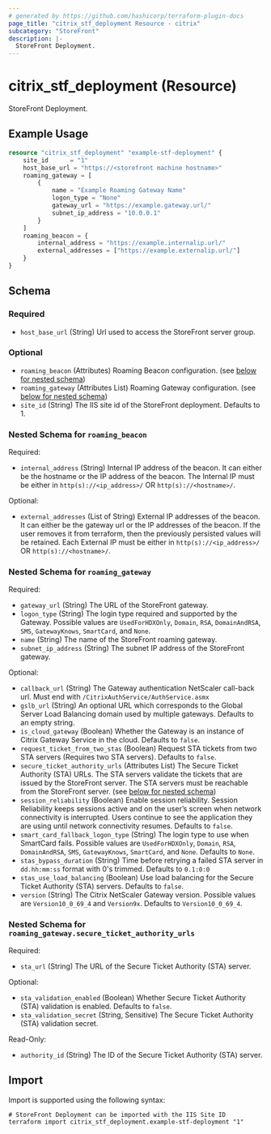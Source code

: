 ```yaml
---
# generated by https://github.com/hashicorp/terraform-plugin-docs
page_title: "citrix_stf_deployment Resource - citrix"
subcategory: "StoreFront"
description: |-
  StoreFront Deployment.
---
```


# citrix_stf_deployment (Resource)

StoreFront Deployment.

## Example Usage

```terraform
resource "citrix_stf_deployment" "example-stf-deployment" {
	site_id      = "1"	
	host_base_url = "https://<storefront machine hostname>"
	roaming_gateway = [
		{
			name = "Example Roaming Gateway Name"
			logon_type = "None"
			gateway_url = "https://example.gateway.url/"
			subnet_ip_address = "10.0.0.1"
		}
	]
	roaming_beacon = {
		internal_address = "https://example.internalip.url/"
		external_addresses = ["https://example.externalip.url/"]
	}
}
```

<!-- schema generated by tfplugindocs -->
## Schema

### Required

- `host_base_url` (String) Url used to access the StoreFront server group.

### Optional

- `roaming_beacon` (Attributes) Roaming Beacon configuration. (see [below for nested schema](#nestedatt--roaming_beacon))
- `roaming_gateway` (Attributes List) Roaming Gateway configuration. (see [below for nested schema](#nestedatt--roaming_gateway))
- `site_id` (String) The IIS site id of the StoreFront deployment. Defaults to 1.

<a id="nestedatt--roaming_beacon"></a>
### Nested Schema for `roaming_beacon`

Required:

- `internal_address` (String) Internal IP address of the beacon. It can either be the hostname or the IP address of the beacon. The Internal IP must be either in `http(s)://<ip_address>/` OR `http(s)://<hostname>/`.

Optional:

- `external_addresses` (List of String) External IP addresses of the beacon. It can either be the gateway url or the IP addresses of the beacon. If the user removes it from terraform, then the previously persisted values will be retained. Each External IP must be either in `http(s)://<ip_address>/` OR `http(s)://<hostname>/`.


<a id="nestedatt--roaming_gateway"></a>
### Nested Schema for `roaming_gateway`

Required:

- `gateway_url` (String) The URL of the StoreFront gateway.
- `logon_type` (String) The login type required and supported by the Gateway. Possible values are `UsedForHDXOnly`, `Domain`, `RSA`, `DomainAndRSA`, `SMS`, `GatewayKnows`, `SmartCard`, and `None`.
- `name` (String) The name of the StoreFront roaming gateway.
- `subnet_ip_address` (String) The subnet IP address of the StoreFront gateway.

Optional:

- `callback_url` (String) The Gateway authentication NetScaler call-back url. Must end with `/CitrixAuthService/AuthService.asmx`
- `gslb_url` (String) An optional URL which corresponds to the Global Server Load Balancing domain used by multiple gateways. Defaults to an empty string.
- `is_cloud_gateway` (Boolean) Whether the Gateway is an instance of Citrix Gateway Service in the cloud. Defaults to `false`.
- `request_ticket_from_two_stas` (Boolean) Request STA tickets from two STA servers (Requires two STA servers). Defaults to `false`.
- `secure_ticket_authority_urls` (Attributes List) The Secure Ticket Authority (STA) URLs. The STA servers validate the tickets that are issued by the StoreFront server. The STA servers must be reachable from the StoreFront server. (see [below for nested schema](#nestedatt--roaming_gateway--secure_ticket_authority_urls))
- `session_reliability` (Boolean) Enable session reliability. Session Reliability keeps sessions active and on the user’s screen when network connectivity is interrupted. Users continue to see the application they are using until network connectivity resumes. Defaults to `false`.
- `smart_card_fallback_logon_type` (String) The login type to use when SmartCard fails. Possible values are `UsedForHDXOnly`, `Domain`, `RSA`, `DomainAndRSA`, `SMS`, `GatewayKnows`, `SmartCard`, and `None`. Defaults to `None`.
- `stas_bypass_duration` (String) Time before retrying a failed STA server in `dd.hh:mm:ss` format with 0's trimmed. Defaults to `0.1:0:0`
- `stas_use_load_balancing` (Boolean) Use load balancing for the Secure Ticket Authority (STA) servers. Defaults to `false`.
- `version` (String) The Citrix NetScaler Gateway version. Possible values are `Version10_0_69_4` and `Version9x`. Defaults to `Version10_0_69_4`.

<a id="nestedatt--roaming_gateway--secure_ticket_authority_urls"></a>
### Nested Schema for `roaming_gateway.secure_ticket_authority_urls`

Required:

- `sta_url` (String) The URL of the Secure Ticket Authority (STA) server.

Optional:

- `sta_validation_enabled` (Boolean) Whether Secure Ticket Authority (STA) validation is enabled. Defaults to `false`.
- `sta_validation_secret` (String, Sensitive) The Secure Ticket Authority (STA) validation secret.

Read-Only:

- `authority_id` (String) The ID of the Secure Ticket Authority (STA) server.

## Import

Import is supported using the following syntax:

```shell
# StoreFront Deployment can be imported with the IIS Site ID
terraform import citrix_stf_deployment.example-stf-deployment "1"
```